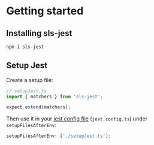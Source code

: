 # Getting started

## Installing sls-jest

```bash
npm i sls-jest
```

## Setup Jest

Create a setup file:

```ts
// setupJest.ts
import { matchers } from 'sls-jest';

expect.extend(matchers);
```

Then use it in your [jest config file](https://jestjs.io/docs/configuration) (`jest.config.ts`) under `setupFilesAfterEnv`:

```ts
setupFilesAfterEnv: ['./setupJest.ts'];
```
